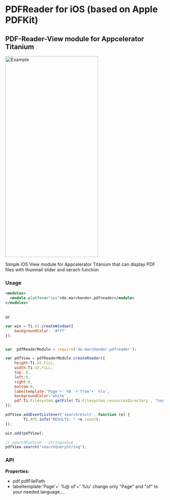 # PDFReader for iOS (based on Apple PDFKit)
## PDF-Reader-View module for Appcelerator Titanium

<img src="./demo.gif" width="293" height="634" alt="Example" />



Simple iOS View module for Appcelerator Titanium that can display PDF files with thumnail slider and serach function

### Usage

```xml
<modules>
  <module platform="ios">de.marcbender.pdfreader</module>
</modules>
```

```xml
```
or
```javascript
var win = Ti.UI.createWindow({
	backgroundColor: '#fff'
});


var  pdfReaderModule = require('de.marcbender.pdfreader');

var pdfView = pdfReaderModule.createReader({
    height:Ti.UI.FiLL,
	width:Ti.UI.FiLL,
	top: 0,
	left:0,
	right:0,
	bottom:0,
	labeltemplate:'Page'+' %@ '+'from'+' %lu',
	backgroundColor:'white',
	pdf:Ti.Filesystem.getFile( Ti.Filesystem.resourcesDirectory , "test.pdf" ).resolve(),
});

pdfView.addEventListener('searchresult', function (e) {
		Ti.API.info("RESULTS: " +e.count);	
});

win.add(pdfView);

// searchFuntion - stringvalue
pdfView.search("searchQueryString");

```

### API

<b>Properties:</b>
* pdf:pdfFilePath
* labeltemplate:'Page'+' %@ of'+' %lu'
    change only "Page" and "of" to your needed language....


```
